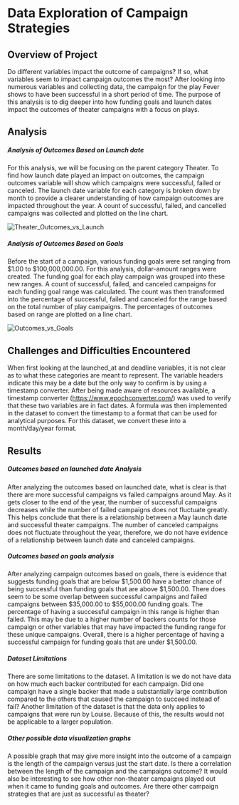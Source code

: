 # Data Exploration of Campaign Strategies 

## Overview of Project
Do different variables impact the outcome of campaigns? If so, what variables seem to impact campaign outcomes the most? After looking into numerous variables and collecting data, the campaign for the play Fever shows to have been successful in a short period of time. The purpose of this analysis is to dig deeper into how funding goals and launch dates impact the outcomes of theater campaigns with a focus on plays. 

## Analysis

##### Analysis of Outcomes Based on Launch date

For this analysis, we will be focusing on the parent category Theater. To find how launch date played an impact on outcomes, the campaign outcomes variable will show which campaigns were successful, failed or canceled. The launch date variable for each category is broken down by month to provide a clearer understanding of how campaign outcomes are impacted throughout the year. A count of successful, failed, and cancelled campaigns was collected and plotted on the line chart.

![Theater_Outcomes_vs_Launch](https://user-images.githubusercontent.com/26393180/148155988-81c8ac96-9d0e-4b85-83bd-3fad7d44c0a1.png)


##### Analysis of Outcomes Based on Goals
Before the start of a campaign, various funding goals were set ranging from $1.00 to $100,000,000.00. For this analysis, dollar-amount ranges were created. The funding goal for each play campaign was grouped into these new ranges. A count of successful, failed, and canceled campaigns for each funding goal range was calculated. The count was then transformed into the percentage of successful, failed and canceled for the range based on the total number of play campaigns. The percentages of outcomes based on range are plotted on a line chart.

![Outcomes_vs_Goals](https://user-images.githubusercontent.com/26393180/148156005-61ee1c8b-23b4-4646-8b5f-3ca891cf277f.png)


## Challenges and Difficulties Encountered

When first looking at the launched_at and deadline variables, it is not clear as to what these categories are meant to represent. The variable headers indicate this may be a date but the only way to confirm is by using a timestamp converter. After being made aware of resources available, a timestamp converter (https://www.epochconverter.com/)  was used to verify that these two variables are in fact dates. A formula was then implemented in the dataset to convert the timestamp to a format that can be used for analytical purposes. For this dataset, we convert these into a month/day/year format. 

## Results

##### Outcomes based on launched date Analysis
  
After analyzing the outcomes based on launched date, what is clear is that there are more successful campaigns vs failed campaigns around May. As it gets closer to the end of the year, the number of successful campaigns decreases while the number of failed campaigns does not fluctuate greatly. This helps conclude that there is a relationship between a May launch date and successful theater campaigns. The number of canceled campaigns does not fluctuate throughout the year, therefore, we do not have evidence of a relationship between launch date and canceled campaigns.
   
##### Outcomes based on goals analysis 
  
After analyzing campaign outcomes based on goals, there is evidence that suggests funding goals that are below $1,500.00 have a better chance of being successful than funding goals that are above $1,500.00. There does seem to be some overlap between successful campaigns and failed campaigns between $35,000.00 to $55,000.00 funding goals. The percentage of having a successful campaign in this range is higher than failed. This may be due to a higher number of backers counts for those campaign or other variables that may have impacted the funding range for these unique campaigns. Overall, there is a higher percentage of having a successful campaign for funding goals that are under $1,500.00.
  
##### Dataset Limitations
  
There are some limitations to the dataset. A limitation is we do not have data on how much each backer contributed for each campaign. Did one campaign have a single backer that made a substantially large contribution compared to the others that caused the campaign to succeed instead of fail? Another limitation of the dataset is that the data only applies to campaigns that were run by Louise. Because of this, the results would not be applicable to a larger population.
  
##### Other possible data visualization graphs
  
A possible graph that may give more insight into the outcome of a campaign is the length of the campaign versus just the start date. Is there a correlation between the length of the campaign and the campaigns outcome? It would also be interesting to see how other non-theater campaigns played out when it came to funding goals and outcomes. Are there other campaign strategies that are just as successful as theater?
